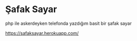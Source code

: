 # Şafak Sayar
php ile askerdeyken telefonda yazdığım basit bir şafak sayar

https://safaksayar.herokuapp.com/
